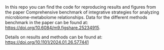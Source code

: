 In this repo you can find the code for reproducing results and figures from the paper Comprehensive benchmark of integrative strategies for analyzing microbiome-metabolome relationships.
Data for the different methods benchmark in the paper can be found at: https://doi.org/10.6084/m9.figshare.25234915. 

Details on results and methods can be found at: https://doi.org/10.1101/2024.01.26.577441



